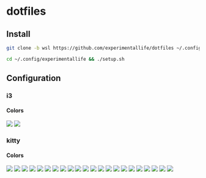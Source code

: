 # dotfiles

## Install

```sh
git clone -b wsl https://github.com/experimentallife/dotfiles ~/.config/experimentallife --depth 1
```

```sh
cd ~/.config/experimentallife && ./setup.sh
```

## Configuration

### i3
#### Colors

![](https://img.shields.io/static/v1?label=&message=000000&color=000000)
![](https://img.shields.io/static/v1?label=&message=D88F12&color=D88F12)

### kitty
#### Colors

![](https://img.shields.io/static/v1?label=&message=E5E1CF&color=E5E1CF)
![](https://img.shields.io/static/v1?label=&message=0B0E14&color=0B0E14)
![](https://img.shields.io/static/v1?label=&message=E5E1CF&color=E5E1CF)
![](https://img.shields.io/static/v1?label=&message=FF3333&color=FF3333)
![](https://img.shields.io/static/v1?label=&message=0087BD&color=0087BD)
![](https://img.shields.io/static/v1?label=&message=FF3333&color=FF3333)
![](https://img.shields.io/static/v1?label=&message=000000&color=000000)
![](https://img.shields.io/static/v1?label=&message=323232&color=323232)
![](https://img.shields.io/static/v1?label=&message=FF3333&color=FF3333)
![](https://img.shields.io/static/v1?label=&message=FF6565&color=FF6565)
![](https://img.shields.io/static/v1?label=&message=B8CC52&color=B8CC52)
![](https://img.shields.io/static/v1?label=&message=E9FE83&color=E9FE83)
![](https://img.shields.io/static/v1?label=&message=E6C446&color=E6C446)
![](https://img.shields.io/static/v1?label=&message=FFF778&color=FFF778)
![](https://img.shields.io/static/v1?label=&message=36A3D9&color=36A3D9)
![](https://img.shields.io/static/v1?label=&message=68D4FF&color=68D4FF)
![](https://img.shields.io/static/v1?label=&message=F07078&color=F07078)
![](https://img.shields.io/static/v1?label=&message=FFA3AA&color=FFA3AA)
![](https://img.shields.io/static/v1?label=&message=95E5CB&color=95E5CB)
![](https://img.shields.io/static/v1?label=&message=C7FFFC&color=C7FFFC)
![](https://img.shields.io/static/v1?label=&message=FFFFFF&color=FFFFFF)
![](https://img.shields.io/static/v1?label=&message=FFFFFF&color=FFFFFF)
